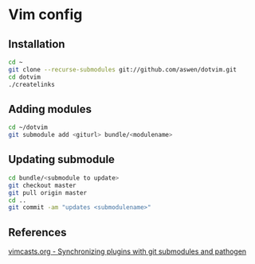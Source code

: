 # Vim config

## Installation

```bash
cd ~
git clone --recurse-submodules git://github.com/aswen/dotvim.git
cd dotvim
./createlinks
```

## Adding modules

```bash
cd ~/dotvim
git submodule add <giturl> bundle/<modulename>
```

## Updating submodule

``` bash
cd bundle/<submodule to update>
git checkout master
git pull origin master
cd ..
git commit -am "updates <submodulename>"
```

## References

[vimcasts.org - Synchronizing plugins with git submodules and pathogen](http://vimcasts.org/episodes/synchronizing-plugins-with-git-submodules-and-pathogen/)
